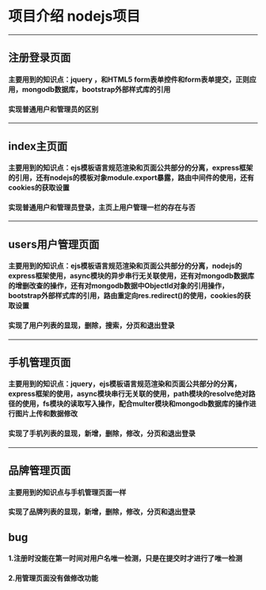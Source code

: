 # 项目介绍 nodejs项目
----
## 注册登录页面
#### 主要用到的知识点：jquery ，和HTML5 form表单控件和form表单提交，正则应用，mongodb数据库，bootstrap外部样式库的引用
#### 实现普通用户和管理员的区别
----
## index主页面
#### 主要用到的知识点：ejs模板语言规范渲染和页面公共部分的分离，express框架的引用，还有nodejs的模板对象module.export暴露，路由中间件的使用，还有cookies的获取设置
#### 实现普通用户和管理员登录，主页上用户管理一栏的存在与否
----
## users用户管理页面
#### 主要用到的知识点：ejs模板语言规范渲染和页面公共部分的分离，nodejs的express框架使用，async模块的异步串行无关联使用，还有对mongodb数据库的增删改查的操作，还有对mongodb数据中ObjectId对象的引用操作，bootstrap外部样式库的引用，路由重定向res.redirect()的使用，cookies的获取设置
#### 实现了用户列表的显现，删除，搜索，分页和退出登录
----
## 手机管理页面
#### 主要用到的知识点：jquery，ejs模板语言规范渲染和页面公共部分的分离，express框架的使用，async模块串行无关联的使用，path模块的resolve绝对路径的使用，fs模块的读取写入操作，配合multer模块和mongodb数据库的操作进行图片上传和数据修改
#### 实现了手机列表的显现，新增，删除，修改，分页和退出登录
----
## 品牌管理页面
#### 主要用到的知识点与手机管理页面一样
#### 实现了品牌列表的显现，新增，删除，修改，分页和退出登录

## bug
#### 1.注册时没能在第一时间对用户名唯一检测，只是在提交时才进行了唯一检测
#### 2.用管理页面没有做修改功能